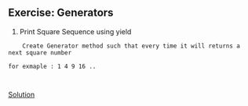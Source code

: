 ## Exercise: Generators

1. Print Square Sequence using yield


```
    Create Generator method such that every time it will returns a next square number

for exmaple : 1 4 9 16 ..

     
```



[Solution](https://github.com/codebasics/py/blob/master/Basics/Exercise/21_generators/21_generators.py)
